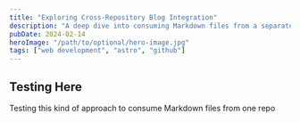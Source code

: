 ```yaml
---
title: "Exploring Cross-Repository Blog Integration"
description: "A deep dive into consuming Markdown files from a separate repository using GitHub submodules and Astro"
pubDate: 2024-02-14
heroImage: "/path/to/optional/hero-image.jpg"
tags: ["web development", "astro", "github"]
---
```


## Testing Here
Testing this kind of approach to consume Markdown files from one repo
